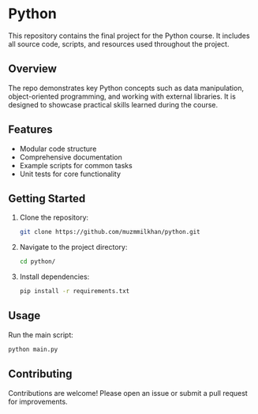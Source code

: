 # Python 

This repository contains the final project for the Python course. It includes all source code, scripts, and resources used throughout the project.

## Overview

The repo demonstrates key Python concepts such as data manipulation, object-oriented programming, and working with external libraries. It is designed to showcase practical skills learned during the course.

## Features

- Modular code structure
- Comprehensive documentation
- Example scripts for common tasks
- Unit tests for core functionality

## Getting Started

1. Clone the repository:
    ```bash
    git clone https://github.com/muzmmilkhan/python.git
   
    ```
2. Navigate to the project directory:
    ```bash
    cd python/
    ```
3. Install dependencies:
    ```bash
    pip install -r requirements.txt
    ```

## Usage

Run the main script:
```bash
python main.py
```

## Contributing

Contributions are welcome! Please open an issue or submit a pull request for improvements.



